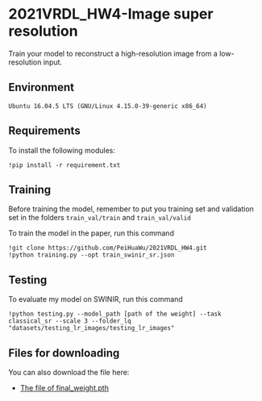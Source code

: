 # 2021VRDL_HW4-Image super resolution

Train your model to reconstruct a high-resolution image from a low-resolution input.

## Environment
```
Ubuntu 16.04.5 LTS (GNU/Linux 4.15.0-39-generic x86_64)
```

## Requirements

To install the following modules:
```
!pip install -r requirement.txt
```

## Training

Before training the model, remember to put you training set and validation set in the folders `train_val/train` and `train_val/valid`

To train the model in the paper, run this command 
```
!git clone https://github.com/PeiHuaWu/2021VRDL_HW4.git
!python training.py --opt train_swinir_sr.json
```

## Testing

To evaluate my model on SWINIR, run this command
```
!python testing.py --model_path [path of the weight] --task classical_sr --scale 3 --folder_lq "datasets/testing_lr_images/testing_lr_images" 
```


## Files for downloading

You can also download the file here:

- [The file of final_weight.pth](https://drive.google.com/file/d/1DO2BSkoOHXJanNEXchLIwE5ovhh9h5S_/view?usp=sharing)
